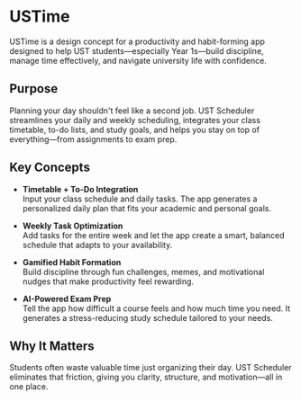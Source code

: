 # USTime

USTime is a design concept for a productivity and habit-forming app designed to help UST students—especially Year 1s—build discipline, manage time effectively, and navigate university life with confidence.

## Purpose

Planning your day shouldn't feel like a second job. UST Scheduler streamlines your daily and weekly scheduling, integrates your class timetable, to-do lists, and study goals, and helps you stay on top of everything—from assignments to exam prep.

## Key Concepts

- **Timetable + To-Do Integration**  
  Input your class schedule and daily tasks. The app generates a personalized daily plan that fits your academic and personal goals.

- **Weekly Task Optimization**  
  Add tasks for the entire week and let the app create a smart, balanced schedule that adapts to your availability.

- **Gamified Habit Formation**  
  Build discipline through fun challenges, memes, and motivational nudges that make productivity feel rewarding.

- **AI-Powered Exam Prep**  
  Tell the app how difficult a course feels and how much time you need. It generates a stress-reducing study schedule tailored to your needs.

## Why It Matters

Students often waste valuable time just organizing their day. UST Scheduler eliminates that friction, giving you clarity, structure, and motivation—all in one place.


